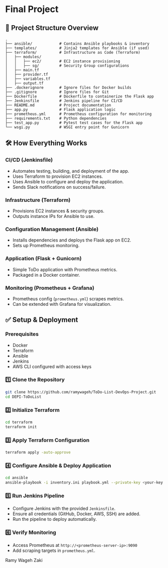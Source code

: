 # Final Project

## 📂 Project Structure Overview

```
.
├── ansible/            # Contains Ansible playbooks & inventory
├── templates/          # Jinja2 templates for Ansible (if used)
├── terraform/          # Infrastructure as Code (Terraform)
│   ├── modules/
│   │   ├── ec2/        # EC2 instance provisioning
│   │   ├── sg/         # Security Group configurations
│   ├── main.tf
│   ├── provider.tf
│   ├── variables.tf
│   ├── output.tf
├── .dockerignore       # Ignore files for Docker builds
├── .gitignore          # Ignore files for Git
├── Dockerfile          # Dockerfile to containerize the Flask app
├── Jenkinsfile         # Jenkins pipeline for CI/CD
├── README.md           # Project documentation
├── app.py              # Flask application logic
├── prometheus.yml      # Prometheus configuration for monitoring
├── requirements.txt    # Python dependencies
├── test_app.py         # Pytest test cases for the Flask app
└── wsgi.py             # WSGI entry point for Gunicorn
```

## 🛠 How Everything Works

### **CI/CD (Jenkinsfile)**

- Automates testing, building, and deployment of the app.
- Uses Terraform to provision EC2 instances.
- Uses Ansible to configure and deploy the application.
- Sends Slack notifications on success/failure.

### **Infrastructure (Terraform)**

- Provisions EC2 instances & security groups.
- Outputs instance IPs for Ansible to use.

### **Configuration Management (Ansible)**

- Installs dependencies and deploys the Flask app on EC2.
- Sets up Prometheus monitoring.

### **Application (Flask + Gunicorn)**

- Simple ToDo application with Prometheus metrics.
- Packaged in a Docker container.

### **Monitoring (Prometheus + Grafana)**

- Prometheus config (`prometheus.yml`) scrapes metrics.
- Can be extended with Grafana for visualization.

## ✅ Setup & Deployment

### **Prerequisites**

- Docker
- Terraform
- Ansible
- Jenkins
- AWS CLI configured with access keys

### **1️⃣ Clone the Repository**

```sh
git clone https://github.com/ramywageh/ToDo-List-DevOps-Project.git
cd DEPI-ToDoList
```

### **2️⃣ Initialize Terraform**

```sh
cd terraform
terraform init
```

### **3️⃣ Apply Terraform Configuration**

```sh
terraform apply -auto-approve
```

### **4️⃣ Configure Ansible & Deploy Application**

```sh
cd ansible
ansible-playbook -i inventory.ini playbook.yml --private-key <your-key.pem>
```

### **5️⃣ Run Jenkins Pipeline**

- Configure Jenkins with the provided `Jenkinsfile`.
- Ensure all credentials (GitHub, Docker, AWS, SSH) are added.
- Run the pipeline to deploy automatically.

### **6️⃣ Verify Monitoring**

- Access Prometheus at `http://<prometheus-server-ip>:9090`
- Add scraping targets in `prometheus.yml`.


Ramy Wageh Zaki
